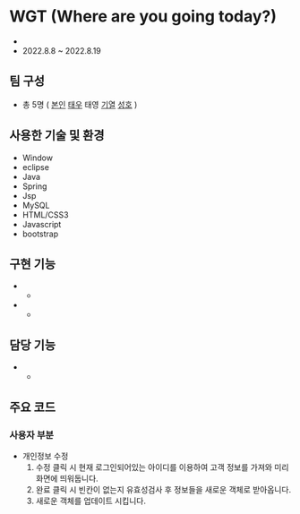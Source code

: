 # WGT (Where are you going today?)
+ 
+ 2022.8.8 ~ 2022.8.19
## 팀 구성
+ 총 5명 ( [본인](https://github.com/parkSangGyu98) [태우](https://github.com/workhan0918) 태영 [기열](https://github.com/BaekKiYeol) [성호](https://github.com/LeeSeongHo7984) )
## 사용한 기술 및 환경
+ Window
+ eclipse
+ Java
+ Spring
+ Jsp
+ MySQL
+ HTML/CSS3
+ Javascript
+ bootstrap

## 구현 기능
+ 
  + 
+ 
  + 
  
## 담당 기능
+ 
  + 
  
## 주요 코드
### 사용자 부분
 + 개인정보 수정
   1. 수정 클릭 시 현재 로그인되어있는 아이디를 이용하여 고객 정보를 가져와 미리 화면에 띄워둡니다.
   2. 완료 클릭 시 빈칸이 없는지 유효성검사 후 정보들을 새로운 객체로 받아옵니다.
   3. 새로운 객체를 업데이트 시킵니다.
